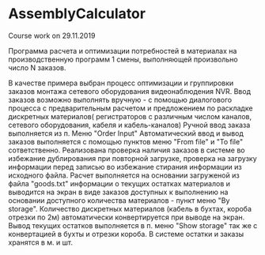# AssemblyCalculator
Course work on 29.11.2019

Программа расчета и оптимизации потребностей в материалах на производственную программ 1 смены, 
выполняющей произвольно число N заказов.

В качестве примера выбран процесс оптимизации и группировки заказов монтажа сетевого оборудования видеонаблюдения NVR.
Ввод заказов возможно выполнять вручную - с помощью диалогового процесса с предварительным расчетом и предложением по 
раскладке дискретных материалов( регистраторов с различным числом каналов, сетевого оборудования, кабеля и кабель-каналов)
Ручной ввод заказа выполняется из п. Меню "Order Input" Автоматический ввод и вывод заказов выполняется с помощью пунктов 
меню "From file" и "To file" сответственно. Реализована проверка наличия заказов в системе во избежание дублирования 
при повторной загрузке, проверка на загрузку информации перед записью во избежание стирания информации из исходного файла.
Расчет выполняется на основании загруженой из файла "goods.txt" информации о текущих остатках материалов и выводится на 
экран в виде  заказов доступных к выполнению на основании доступного количества материалов - пункт меню "By storage". 
Количество дискретных материалов (кабель в бухтах, короба  отрезки по 2м) автоматически конвертируется при выводе на экран.
Вывод текущих остатков выполняется в п. меню "Show storage" так же с конвертацией в бухты и отрезки короба. 
В системе остатки и заказы хранятся в м. и шт. 

